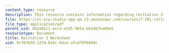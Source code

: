 ```yaml
---
content_type: resource
description: This resource contains information regarding recitation 3 worksheet
file: https://ol-ocw-studio-app-qa.s3.amazonaws.com/courses/7-29j-cellular-neurobiology-spring-2012/8cf0763d127d8a3c6dceafcd79f6698c_MIT7_29JS12_Recitation3.pdf
file_type: application/pdf
parent_uid: d42a92c1-acc3-e1d5-981e-bb2467ea68e5
resourcetype: Document
title: Recitation 3 Worksheet
uid: 8cf0763d-127d-8a3c-6dce-afcd79f6698c
---
```

